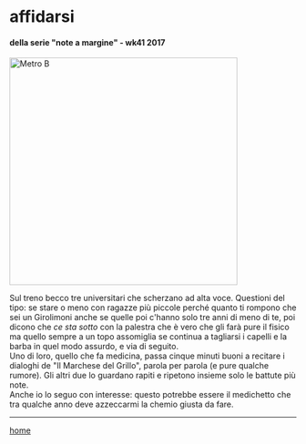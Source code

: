 # affidarsi  

#### della serie "note a margine" - wk41 2017  

<img src="https://drive.google.com/uc?id=1bRH7JjHQ6JvQ54E5xB3YZ1lMFlXp3sba" alt="Metro B "  width="400">   
<!--- /interarete132.png  --->  

Sul treno becco tre universitari che scherzano ad alta voce. Questioni del tipo: se stare o meno con ragazze più piccole perché quanto ti rompono che sei un Girolimoni anche se quelle poi c'hanno solo tre anni di meno di te, poi dicono che *ce sta sotto* con la palestra che è vero che gli farà pure il fisico ma quello sempre a un topo assomiglia se continua a tagliarsi i capelli e la barba in quel modo assurdo, e via di seguito.  
Uno di loro, quello che fa medicina, passa cinque minuti buoni a recitare i dialoghi de "Il Marchese del Grillo", parola per parola (e pure qualche rumore). Gli altri due lo guardano rapiti e ripetono insieme solo le battute più note.  
Anche io lo seguo con interesse: questo potrebbe essere il medichetto che tra qualche anno deve azzeccarmi la chemio giusta da fare.    
   
---
[home](/interarete.md) 

